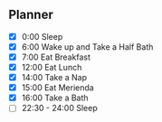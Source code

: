 ## Planner 
- [x] 0:00 Sleep
- [x] 6:00 Wake up and Take a Half Bath
- [x] 7:00 Eat Breakfast
- [x] 12:00 Eat Lunch
- [x] 14:00 Take a Nap
- [x] 15:00  Eat Merienda
- [x] 16:00 Take a Bath 
- [ ] 22:30 - 24:00 Sleep